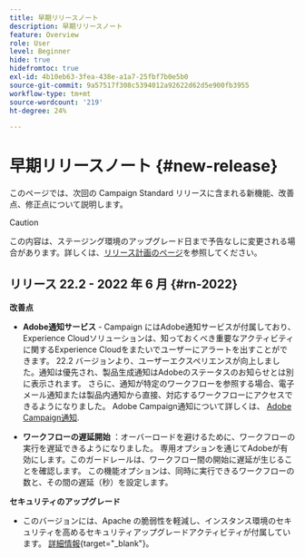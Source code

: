 ```yaml
---
title: 早期リリースノート
description: 早期リリースノート
feature: Overview
role: User
level: Beginner
hide: true
hidefromtoc: true
exl-id: 4b10eb63-3fea-438e-a1a7-25fbf7b0e5b0
source-git-commit: 9a57517f308c5394012a92622d62d5e900fb3955
workflow-type: tm+mt
source-wordcount: '219'
ht-degree: 24%

---
```


# 早期リリースノート {#new-release}

このページでは、次回の Campaign Standard リリースに含まれる新機能、改善点、修正点について説明します。

>[!CAUTION]
>
> この内容は、ステージング環境のアップグレード日まで予告なしに変更される場合があります。詳しくは、[リリース計画のページ](../../rn/using/release-planning.md)を参照してください。

## リリース 22.2 - 2022 年 6 月 {#rn-2022}

**改善点**

* **Adobe通知サービス** - Campaign にはAdobe通知サービスが付属しており、Experience Cloudソリューションは、知っておくべき重要なアクティビティに関するExperience Cloudをまたいでユーザーにアラートを出すことができます。 22.2 バージョンより、ユーザーエクスペリエンスが向上しました。通知は優先され、製品生成通知はAdobeのステータスのお知らせとは別に表示されます。 さらに、通知が特定のワークフローを参照する場合、電子メール通知または製品内通知から直接、対応するワークフローにアクセスできるようになりました。  Adobe Campaign通知について詳しくは、 [Adobe Campaign通知](../../administration/using/sending-internal-notifications.md).

* **ワークフローの遅延開始** ：オーバーロードを避けるために、ワークフローの実行を遅延できるようになりました。 専用オプションを通じてAdobeが有効にします。このガードレールは、ワークフロー間の開始に遅延が生じることを確認します。 この機能オプションは、同時に実行できるワークフローの数と、その間の遅延（秒）を設定します。


**セキュリティのアップグレード**

* このバージョンには、Apache の脆弱性を軽減し、インスタンス環境のセキュリティを高めるセキュリティアップグレードアクティビティが付属しています。 [詳細情報](https://experienceleague.adobe.com/docs/campaign-classic/using/technotes/technote-migration/acc-apache-upgrade.html){target=&quot;_blank&quot;}。

